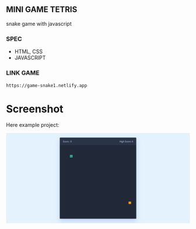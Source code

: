## MINI GAME TETRIS
snake game with javascript

### SPEC
- HTML, CSS
- JAVASCRIPT

### LINK GAME
```
https://game-snake1.netlify.app
```

# Screenshot
Here example project:

![screenshot](img/project.png)